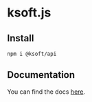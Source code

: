 # ksoft.js

## Install

`npm i @ksoft/api`


## Documentation

You can find the docs [here](https://js.docs.ksoft.si).